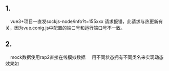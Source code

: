 ## 1.
&nbsp;&nbsp;&nbsp;&nbsp;vue3+项目一直发sockjs-node/info?t=155xxx 请求报错，此请求与热更新有关，因为vue.conig.js中配置的端口号和运行端口号不一致。
## 2.
&nbsp;&nbsp;&nbsp;&nbsp;mock数据使用rap2直接在线模拟数据
&nbsp;&nbsp;&nbsp;&nbsp;用不同状态拥有不同类名来实现动态效果如